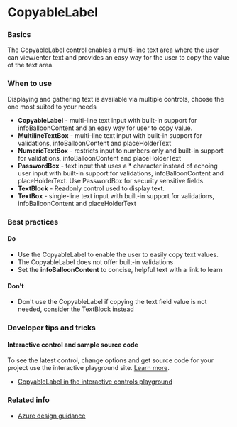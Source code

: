 ﻿# CopyableLabel

 
<a name="basics"></a>
### Basics
The CopyableLabel control enables a multi-line text area where the user can view/enter text and provides an easy way for the user to copy the value of the text area. 


<!-- TODO get an IMAGE to embed here -->

<!-- TODO get an SAMPLE CODE to embed here -->

 
<a name="when-to-use"></a>
### When to use
Displaying and gathering text is available via multiple controls, choose the one most suited to your needs
* **CopyableLabel** - multi-line text input with built-in support for infoBalloonContent and an easy way for user to copy value.
* **MultilineTextBox** - multi-line text input with built-in support for validations, infoBalloonContent and placeHolderText
* **NumericTextBox** - restricts input to numbers only and built-in support for validations, infoBalloonContent and placeHolderText
* **PasswordBox** - text input that uses a * character instead of echoing user input with built-in support for validations, infoBalloonContent and placeHolderText.  Use PasswordBox for security sensitive fields.
* **TextBlock** - Readonly control used to display text.
* **TextBox** - single-line text input with built-in support for validations, infoBalloonContent and placeHolderText



 
<a name="best-practices"></a>
### Best practices

<a name="best-practices-do"></a>
#### Do

* Use the CopyableLabel to enable the user to easily copy text values.
* The CopyableLabel does not offer built-in validations 
* Set the **infoBalloonContent** to concise, helpful text with a link to learn

<a name="best-practices-don-t"></a>
#### Don&#39;t

* Don't use the CopyableLabel if copying the text field value is not needed, consider the TextBlock instead



 
<a name="developer-tips-and-tricks"></a>
### Developer tips and tricks



<a name="developer-tips-and-tricks-interactive-control-and-sample-source-code"></a>
#### Interactive control and sample source code
To see the latest control, change options and get source code for your project use the interactive playground site.  [Learn more](./top-extensions-controls-playground.md).

*  <a href="https://ms.portal.azure.com/?Microsoft_Azure_Playground=true#blade/Microsoft_Azure_Playground/ControlsIndexBlade/CopyableLabel_create_Playground" target="_blank">CopyableLabel in the interactive controls playground</a>

 

 
<a name="related-info"></a>
### Related info

<!-- TODO link to Figma -->

* [Azure design guidance](http://aka.ms/portalfx/design)


